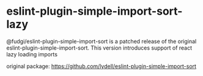 # eslint-plugin-simple-import-sort-lazy

@fudgi/eslint-plugin-simple-import-sort is a patched release of the original eslint-plugin-simple-import-sort. This version introduces support of react lazy loading imports

original package: https://github.com/lydell/eslint-plugin-simple-import-sort
